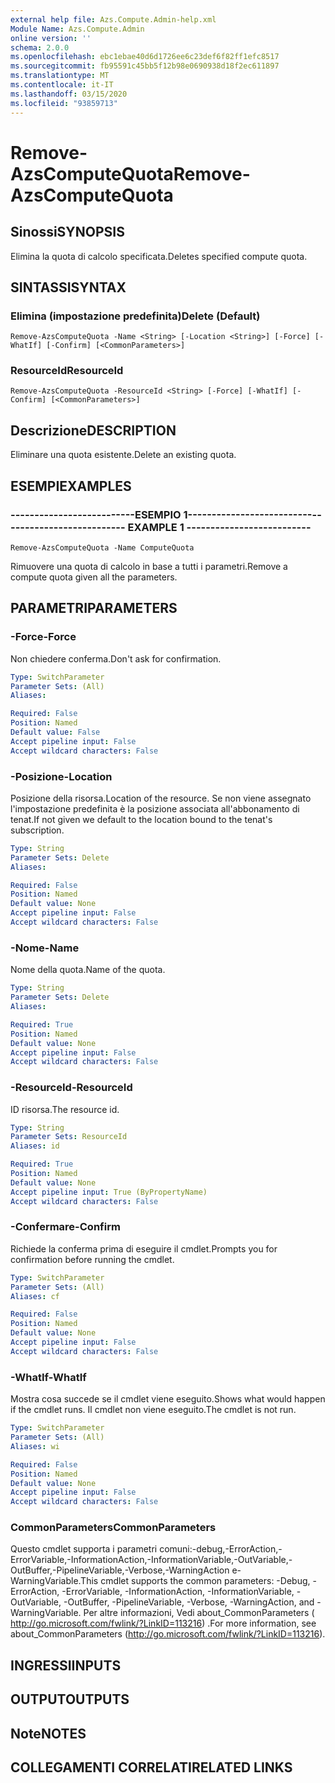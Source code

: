 ```yaml
---
external help file: Azs.Compute.Admin-help.xml
Module Name: Azs.Compute.Admin
online version: ''
schema: 2.0.0
ms.openlocfilehash: ebc1ebae40d6d1726ee6c23def6f82ff1efc8517
ms.sourcegitcommit: fb95591c45bb5f12b98e0690938d18f2ec611897
ms.translationtype: MT
ms.contentlocale: it-IT
ms.lasthandoff: 03/15/2020
ms.locfileid: "93859713"
---
```

# <span data-ttu-id="96278-101">Remove-AzsComputeQuota</span><span class="sxs-lookup"><span data-stu-id="96278-101">Remove-AzsComputeQuota</span></span>

## <span data-ttu-id="96278-102">Sinossi</span><span class="sxs-lookup"><span data-stu-id="96278-102">SYNOPSIS</span></span>
<span data-ttu-id="96278-103">Elimina la quota di calcolo specificata.</span><span class="sxs-lookup"><span data-stu-id="96278-103">Deletes specified compute quota.</span></span>

## <span data-ttu-id="96278-104">SINTASSI</span><span class="sxs-lookup"><span data-stu-id="96278-104">SYNTAX</span></span>

### <span data-ttu-id="96278-105">Elimina (impostazione predefinita)</span><span class="sxs-lookup"><span data-stu-id="96278-105">Delete (Default)</span></span>
```
Remove-AzsComputeQuota -Name <String> [-Location <String>] [-Force] [-WhatIf] [-Confirm] [<CommonParameters>]
```

### <span data-ttu-id="96278-106">ResourceId</span><span class="sxs-lookup"><span data-stu-id="96278-106">ResourceId</span></span>
```
Remove-AzsComputeQuota -ResourceId <String> [-Force] [-WhatIf] [-Confirm] [<CommonParameters>]
```

## <span data-ttu-id="96278-107">Descrizione</span><span class="sxs-lookup"><span data-stu-id="96278-107">DESCRIPTION</span></span>
<span data-ttu-id="96278-108">Eliminare una quota esistente.</span><span class="sxs-lookup"><span data-stu-id="96278-108">Delete an existing quota.</span></span>

## <span data-ttu-id="96278-109">ESEMPI</span><span class="sxs-lookup"><span data-stu-id="96278-109">EXAMPLES</span></span>

### <span data-ttu-id="96278-110">--------------------------ESEMPIO 1--------------------------</span><span class="sxs-lookup"><span data-stu-id="96278-110">-------------------------- EXAMPLE 1 --------------------------</span></span>
```
Remove-AzsComputeQuota -Name ComputeQuota
```

<span data-ttu-id="96278-111">Rimuovere una quota di calcolo in base a tutti i parametri.</span><span class="sxs-lookup"><span data-stu-id="96278-111">Remove a compute quota given all the parameters.</span></span>

## <span data-ttu-id="96278-112">PARAMETRI</span><span class="sxs-lookup"><span data-stu-id="96278-112">PARAMETERS</span></span>

### <span data-ttu-id="96278-113">-Force</span><span class="sxs-lookup"><span data-stu-id="96278-113">-Force</span></span>
<span data-ttu-id="96278-114">Non chiedere conferma.</span><span class="sxs-lookup"><span data-stu-id="96278-114">Don't ask for confirmation.</span></span>

```yaml
Type: SwitchParameter
Parameter Sets: (All)
Aliases: 

Required: False
Position: Named
Default value: False
Accept pipeline input: False
Accept wildcard characters: False
```

### <span data-ttu-id="96278-115">-Posizione</span><span class="sxs-lookup"><span data-stu-id="96278-115">-Location</span></span>
<span data-ttu-id="96278-116">Posizione della risorsa.</span><span class="sxs-lookup"><span data-stu-id="96278-116">Location of the resource.</span></span> <span data-ttu-id="96278-117">Se non viene assegnato l'impostazione predefinita è la posizione associata all'abbonamento di tenat.</span><span class="sxs-lookup"><span data-stu-id="96278-117">If not given we default to the location bound to the tenat's subscription.</span></span>

```yaml
Type: String
Parameter Sets: Delete
Aliases: 

Required: False
Position: Named
Default value: None
Accept pipeline input: False
Accept wildcard characters: False
```

### <span data-ttu-id="96278-118">-Nome</span><span class="sxs-lookup"><span data-stu-id="96278-118">-Name</span></span>
<span data-ttu-id="96278-119">Nome della quota.</span><span class="sxs-lookup"><span data-stu-id="96278-119">Name of the quota.</span></span>

```yaml
Type: String
Parameter Sets: Delete
Aliases: 

Required: True
Position: Named
Default value: None
Accept pipeline input: False
Accept wildcard characters: False
```

### <span data-ttu-id="96278-120">-ResourceId</span><span class="sxs-lookup"><span data-stu-id="96278-120">-ResourceId</span></span>
<span data-ttu-id="96278-121">ID risorsa.</span><span class="sxs-lookup"><span data-stu-id="96278-121">The resource id.</span></span>

```yaml
Type: String
Parameter Sets: ResourceId
Aliases: id

Required: True
Position: Named
Default value: None
Accept pipeline input: True (ByPropertyName)
Accept wildcard characters: False
```

### <span data-ttu-id="96278-122">-Confermare</span><span class="sxs-lookup"><span data-stu-id="96278-122">-Confirm</span></span>
<span data-ttu-id="96278-123">Richiede la conferma prima di eseguire il cmdlet.</span><span class="sxs-lookup"><span data-stu-id="96278-123">Prompts you for confirmation before running the cmdlet.</span></span>

```yaml
Type: SwitchParameter
Parameter Sets: (All)
Aliases: cf

Required: False
Position: Named
Default value: None
Accept pipeline input: False
Accept wildcard characters: False
```

### <span data-ttu-id="96278-124">-WhatIf</span><span class="sxs-lookup"><span data-stu-id="96278-124">-WhatIf</span></span>
<span data-ttu-id="96278-125">Mostra cosa succede se il cmdlet viene eseguito.</span><span class="sxs-lookup"><span data-stu-id="96278-125">Shows what would happen if the cmdlet runs.</span></span>
<span data-ttu-id="96278-126">Il cmdlet non viene eseguito.</span><span class="sxs-lookup"><span data-stu-id="96278-126">The cmdlet is not run.</span></span>

```yaml
Type: SwitchParameter
Parameter Sets: (All)
Aliases: wi

Required: False
Position: Named
Default value: None
Accept pipeline input: False
Accept wildcard characters: False
```

### <span data-ttu-id="96278-127">CommonParameters</span><span class="sxs-lookup"><span data-stu-id="96278-127">CommonParameters</span></span>
<span data-ttu-id="96278-128">Questo cmdlet supporta i parametri comuni:-debug,-ErrorAction,-ErrorVariable,-InformationAction,-InformationVariable,-OutVariable,-OutBuffer,-PipelineVariable,-Verbose,-WarningAction e-WarningVariable.</span><span class="sxs-lookup"><span data-stu-id="96278-128">This cmdlet supports the common parameters: -Debug, -ErrorAction, -ErrorVariable, -InformationAction, -InformationVariable, -OutVariable, -OutBuffer, -PipelineVariable, -Verbose, -WarningAction, and -WarningVariable.</span></span> <span data-ttu-id="96278-129">Per altre informazioni, Vedi about_CommonParameters ( http://go.microsoft.com/fwlink/?LinkID=113216) .</span><span class="sxs-lookup"><span data-stu-id="96278-129">For more information, see about_CommonParameters (http://go.microsoft.com/fwlink/?LinkID=113216).</span></span>

## <span data-ttu-id="96278-130">INGRESSI</span><span class="sxs-lookup"><span data-stu-id="96278-130">INPUTS</span></span>

## <span data-ttu-id="96278-131">OUTPUT</span><span class="sxs-lookup"><span data-stu-id="96278-131">OUTPUTS</span></span>

## <span data-ttu-id="96278-132">Note</span><span class="sxs-lookup"><span data-stu-id="96278-132">NOTES</span></span>

## <span data-ttu-id="96278-133">COLLEGAMENTI CORRELATI</span><span class="sxs-lookup"><span data-stu-id="96278-133">RELATED LINKS</span></span>

